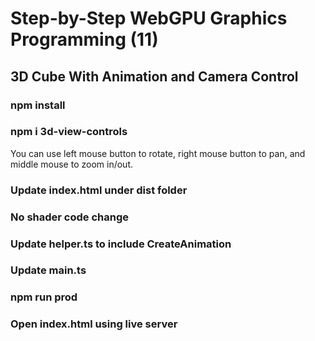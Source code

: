 # Step-by-Step WebGPU Graphics Programming (11) 
## 3D Cube With Animation and Camera Control

### npm install

### npm i 3d-view-controls

You can use left mouse button to rotate, right mouse button to pan, and middle mouse to zoom in/out.

### Update index.html under dist folder

### No shader code change

### Update helper.ts to include CreateAnimation

### Update main.ts

### npm run prod

### Open index.html using live server